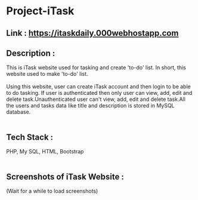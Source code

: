 # Project-iTask
## Link : https://itaskdaily.000webhostapp.com <br/>
## Description :
This is iTask website used for tasking and create 'to-do' list. In short, this website used to make 'to-do' list.<br/><br/>
Using this website, user can create iTask account and then login to be able to do tasking. If user is authenticated then only user can view, add, edit and delete task.Unauthenticated user can't view, add, edit and delete task.All the users and tasks data like title and description is stored in MySQL database.<br/><br/>
## Tech Stack : 
PHP, My SQL, HTML, Bootstrap<br/><br/>
## Screenshots of iTask Website :
(Wait for a while to load screenshots)
